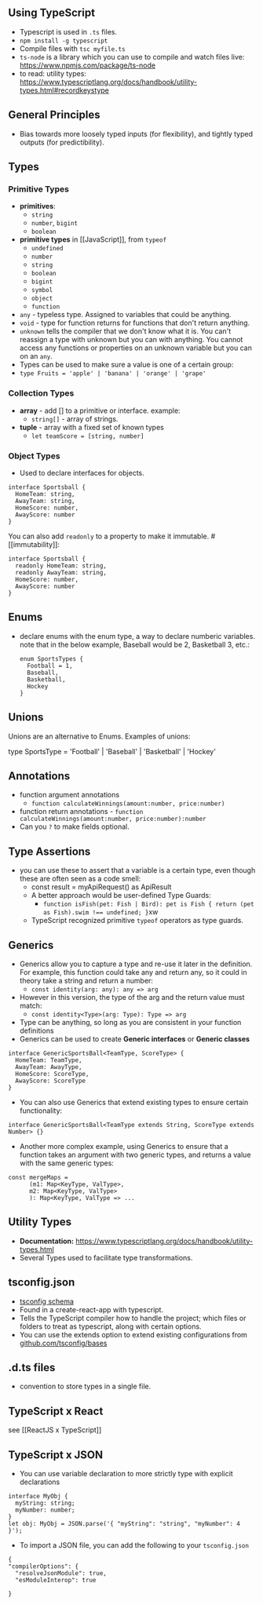 ## Using TypeScript

- Typescript is used in `.ts` files.
- `npm install -g typescript`
- Compile files with `tsc myfile.ts`
- `ts-node` is a library which you can use to compile and watch files live: https://www.npmjs.com/package/ts-node
- to read: utility types: https://www.typescriptlang.org/docs/handbook/utility-types.html#recordkeystype

## General Principles

- Bias towards more loosely typed inputs (for flexibility), and tightly typed outputs (for predictibility).

## Types

### Primitive Types

- **primitives**:
  - `string`
  - `number`, `bigint`
  - `boolean`
- **primitive types** in [[JavaScript]], from `typeof`
  - `undefined`
  - `number`
  - `string`
  - `boolean`
  - `bigint`
  - `symbol`
  - `object`
  - `function`
- `any` - typeless type. Assigned to variables that could be anything.
- `void` - type for function returns for functions that don't return anything.
- `unknown` tells the compiler that we don't know what it is. You can't reassign a type with unknown but you can with anything. You cannot access any functions or properties on an unknown variable but you can on an `any`.
- Types can be used to make sure a value is one of a certain group:
- `type Fruits = 'apple' | 'banana' | 'orange' | 'grape'`

### Collection Types

- **array** - add [] to a primitive or interface. example:
  - `string[]` - array of strings.
- **tuple** - array with a fixed set of known types
  - `let teamScore = [string, number]`

### Object Types

- Used to declare interfaces for objects.

```
interface Sportsball {
  HomeTeam: string,
  AwayTeam: string,
  HomeScore: number,
  AwayScore: number
}
```

You can also add `readonly` to a property to make it immutable. #[[immutability]]:

```
interface Sportsball {
  readonly HomeTeam: string,
  readonly AwayTeam: string,
  HomeScore: number,
  AwayScore: number
}
```

## Enums

- declare enums with the enum type, a way to declare numberic variables. note that in the below example, Baseball would be 2, Basketball 3, etc.:
  ```
  enum SportsTypes {
    Football = 1,
    Baseball,
    Basketball,
    Hockey
  }
  ```

## Unions

Unions are an alternative to Enums. Examples of unions:

type SportsType = 'Football' | 'Baseball' | 'Basketball' | 'Hockey'

## Annotations

- function argument annotations
  - `function calculateWinnings(amount:number, price:number)`
- function return annotations - `function calculateWinnings(amount:number, price:number):number`
- Can you `?` to make fields optional.

## Type Assertions

- you can use these to assert that a variable is a certain type, even though these are often seen as a code smell:
  - const result = myApiRequest() as ApiResult
  - A better approach would be user-defined Type Guards:
    - `function isFish(pet: Fish | Bird): pet is Fish { return (pet as Fish).swim !== undefined; }`xw
  - TypeScript recognized primitive `typeof` operators as type guards.

## Generics

- Generics allow you to capture a type and re-use it later in the definition. For example, this function could take any and return any, so it could in theory take a string and return a number:
  - `const identity(arg: any): any => arg`
- However in this version, the type of the arg and the return value must match:
  - `const identity<Type>(arg: Type): Type => arg`
- Type can be anything, so long as you are consistent in your function definitions
- Generics can be used to create **Generic interfaces** or **Generic classes**

```
interface GenericSportsBall<TeamType, ScoreType> {
  HomeTeam: TeamType,
  AwayTeam: AwayType,
  HomeScore: ScoreType,
  AwayScore: ScoreType
}
```

- You can also use Generics that extend existing types to ensure certain functionality:

```
interface GenericSportsBall<TeamType extends String, ScoreType extends Number> {}
```

- Another more complex example, using Generics to ensure that a function takes an argument with two generic types, and returns a value with the same generic types:

```
const mergeMaps =
      (m1: Map<KeyType, ValType>,
      m2: Map<KeyType, ValType>
      ): Map<KeyType, ValType => ...
```

## Utility Types

- **Documentation:** https://www.typescriptlang.org/docs/handbook/utility-types.html
- Several Types used to facilitate type transformations.

## tsconfig.json

- [tsconfig schema](http://json.schemastore.org/tsconfig)
- Found in a create-react-app with typescript.
- Tells the TypeScript compiler how to handle the project; which files or folders to treat as typescript, along with certain options.
- You can use the extends option to extend existing configurations from [github.com/tsconfig/bases](https://github.com/tsconfig/bases/)

## .d.ts files

- convention to store types in a single file.

## TypeScript x React

see [[ReactJS x TypeScript]]

## TypeScript x JSON

- You can use variable declaration to more strictly type with explicit declarations

```
interface MyObj {
  myString: string;
  myNumber: number;
}
let obj: MyObj = JSON.parse('{ "myString": "string", "myNumber": 4 }');
```

- To import a JSON file, you can add the following to your `tsconfig.json`

```
{
"compilerOptions": {
  "resolveJsonModule": true,
  "esModuleInterop": true

}
```
